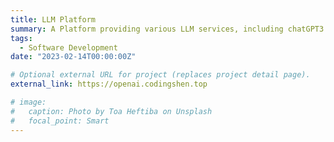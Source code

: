 ```yaml
---
title: LLM Platform
summary: A Platform providing various LLM services, including chatGPT3.5, Dall-E-3, chatGLM... (updating)
tags:
  - Software Development
date: "2023-02-14T00:00:00Z"

# Optional external URL for project (replaces project detail page).
external_link: https://openai.codingshen.top

# image:
#   caption: Photo by Toa Heftiba on Unsplash
#   focal_point: Smart
---
```

